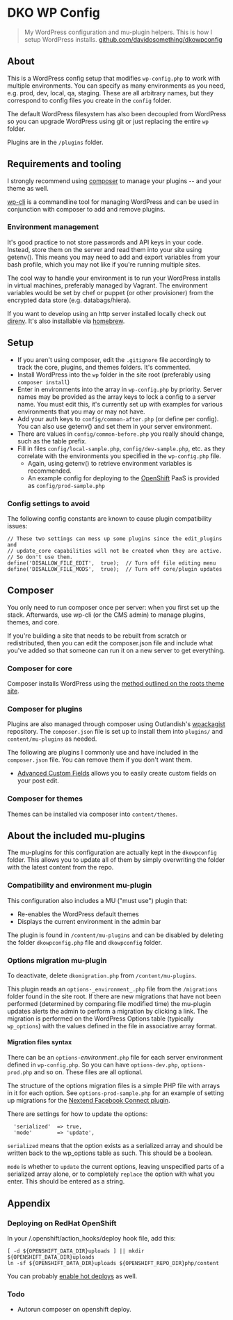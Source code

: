 # DKO WP Config

> My WordPress configuration and mu-plugin helpers. This is how I setup WordPress installs.
  [github.com/davidosomething/dkowpconfig](http://github.com/davidosomething/dkowpconfig)

## About
This is a WordPress config setup that modifies `wp-config.php` to work with
multiple environments. You can specify as many environments as you need, e.g.
prod, dev, local, qa, staging. These are all arbitrary names, but they
correspond to config files you create in the `config` folder.

The default WordPress filesystem has also been decoupled from WordPress so you
can upgrade WordPress using git or just replacing the entire `wp` folder.

Plugins are in the `/plugins` folder.

## Requirements and tooling
I strongly recommend using [composer](http://getcomposer.org/) to manage your
plugins -- and your theme as well.

[wp-cli](http://wp-cli.org/) is a commandline tool for managing WordPress and
can be used in conjunction with composer to add and remove plugins.

### Environment management
It's good practice to not store passwords and API keys in your code. Instead,
store them on the server and read them into your site using getenv(). This means
you may need to add and export variables from your bash profile, which you may
not like if you're running multiple sites.

The cool way to handle your environment is to run your WordPress installs in
virtual machines, preferably managed by Vagrant. The environment variables would
be set by chef or puppet (or other provisioner) from the encrypted data store
(e.g. databags/hiera).

If you want to develop using an http server installed locally check out
[direnv](http://direnv.net/). It's also installable via [homebrew](http://brew.sh/).

## Setup
* If you aren't using composer, edit the `.gitignore` file accordingly to track
  the core, plugins, and themes folders. It's commented.
* Install WordPress into the `wp` folder in the site root (preferably using
  `composer install`)
* Enter in environments into the array in `wp-config.php` by priority.
  Server names may be provided as the array keys to lock a config to a
  server name. You must edit this, it's currently set up with examples for
  various environments that you may or may not have.
* Add your auth keys to `config/common-after.php` (or define per config).
  You can also use getenv() and set them in your server environment.
* There are values in `config/common-before.php` you really should change, such
  as the table prefix.
* Fill in files `config/local-sample.php`, `config/dev-sample.php`, etc. as they
  correlate with the environments you specified in the `wp-config.php` file.
    * Again, using getenv() to retrieve environment variables is recommended. 
    * An example config for deploying to the [OpenShift](http://openshift.redhat.com/)
      PaaS is provided as `config/prod-sample.php`

### Config settings to avoid
The following config constants are known to cause plugin compatibility issues:
```
// These two settings can mess up some plugins since the edit_plugins and
// update_core capabilities will not be created when they are active.
// So don't use them.
define('DISALLOW_FILE_EDIT',  true);  // Turn off file editing menu
define('DISALLOW_FILE_MODS',  true);  // Turn off core/plugin updates
```

## Composer
You only need to run composer once per server: when you first set up the stack.
Afterwards, use wp-cli (or the CMS admin) to manage plugins, themes, and core.

If you're building a site that needs to be rebuilt from scratch or
redistributed, then you can edit the composer.json file and include what you've
added so that someone can run it on a new server to get everything.

### Composer for core
Composer installs WordPress using the [method outlined on the roots theme
site](http://roots.io/using-composer-with-wordpress/).

### Composer for plugins
Plugins are also managed through composer using Outlandish's [wpackagist](http://wpackagist.org/)
repository. The `composer.json` file is set up to install them into `plugins/`
and `content/mu-plugins` as needed.

The following are plugins I commonly use and have included in the
`composer.json` file. You can remove them if you don't want them.

* [Advanced Custom Fields](http://www.advancedcustomfields.com/) allows you to
  easily create custom fields on your post edit.

### Composer for themes
Themes can be installed via composer into `content/themes`.

## About the included mu-plugins
The mu-plugins for this configuration are actually kept in the `dkowpconfig`
folder. This allows you to update all of them by simply overwriting the folder
with the latest content from the repo.

### Compatibility and environment mu-plugin
This configuration also includes a MU ("must use") plugin that:

* Re-enables the WordPress default themes
* Displays the current environment in the admin bar

The plugin is found in `/content/mu-plugins` and can be disabled by
deleting the folder `dkowpconfig.php` file and `dkowpconfig`
folder.

### Options migration mu-plugin
To deactivate, delete `dkomigration.php` from `/content/mu-plugins`.

This plugin reads an `options-_environment_.php` file from the `/migrations`
folder found in the site root. If there are new migrations that have not been
performed (determined by comparing file modified time) the mu-plugin updates
alerts the admin to perform a migration by clicking a link. The migration is
performed on the WordPress Options table (typically `wp_options`) with the
values defined in the file in associative array format.

#### Migration files syntax
There can be an `options-`_environment_`.php` file for each server
environment defined in `wp-config.php`. So you can have `options-dev.php`,
`options-prod.php` and so on. These files are all optional.

The structure of the options migration files is a simple PHP file with arrays
in it for each option. See `options-prod-sample.php` for an example of setting
up migrations for the [Nextend Facebook Connect plugin](http://wordpress.org/extend/plugins/nextend-facebook-connect/).

There are settings for how to update the options:
```
  'serialized'  => true,
  'mode'        => 'update',
```

`serialized` means that the option exists as a serialized array and should be
written back to the wp_options table as such. This should be a boolean.

`mode` is whether to `update` the current options, leaving unspecified parts
of a serialized array alone, or to completely `replace` the option with what
you enter. This should be entered as a string.

## Appendix

### Deploying on RedHat OpenShift
In your /.openshift/action_hooks/deploy hook file, add this:
```
[ -d ${OPENSHIFT_DATA_DIR}uploads ] || mkdir ${OPENSHIFT_DATA_DIR}uploads
ln -sf ${OPENSHIFT_DATA_DIR}uploads ${OPENSHIFT_REPO_DIR}php/content
```

You can probably [enable hot deploys](https://www.openshift.com/kb/kb-e1057-how-can-i-deploy-my-application-without-having-to-restart-it)
as well.

### Todo
* Autorun composer on openshift deploy.
